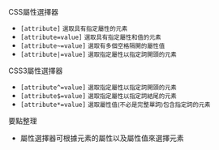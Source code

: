 CSS屬性選擇器
- `[attribute]` <small>選取具有指定屬性的元素</small>
- `[attribute=value]` <small>選取具有指定屬性和值的元素</small>
- `[attribute~=value]` <small>選取有多個空格隔開的屬性值</small>
- `[attribute|=value]` <small>選取指定屬性以指定詞開頭的元素</small>

CSS3屬性選擇器
- `[attribute^=value]` <small>選取指定屬性以指定詞開頭的元素</small>
- `[attribute$=value]` <small>選取指定屬性以指定詞結尾的元素</small>
- `[attribute*=value]` <small>選取屬性值(不必是完整單詞)包含指定詞的元素</small>

要點整理
- 屬性選擇器可根據元素的屬性以及屬性值來選擇元素